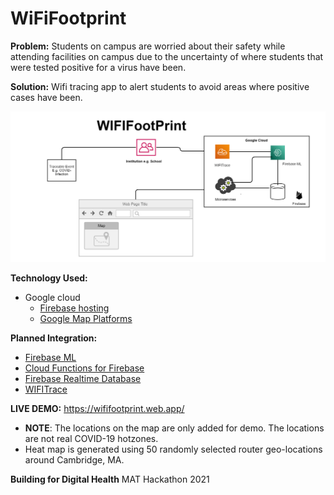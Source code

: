 # WiFiFootprint
__Problem:__
Students on campus are worried about their safety while attending facilities on campus due to the uncertainty of where students that were tested positive for a virus have been.

__Solution:__
Wifi tracing app to alert students to avoid areas where positive cases have been.

![WifiFootprint](wififootprint.png)

__Technology Used:__
* Google cloud
   * [Firebase hosting](https://firebase.google.com/products/hosting)
   * [Google Map Platforms](https://developers.google.com/maps/documentation)

__Planned Integration:__
- [Firebase ML](https://firebase.google.com/products/ml)
- [Cloud Functions for Firebase](https://firebase.google.com/docs/functions)
- [Firebase Realtime Database](https://firebase.google.com/products/realtime-database)
- [WIFITrace](https://wifitrace.github.io/)

__LIVE DEMO:__
https://wififootprint.web.app/

- __NOTE__: The locations on the map are only added for demo. The locations are not real COVID-19 hotzones.
- Heat map is generated using 50 randomly selected router geo-locations around Cambridge, MA.


__Building for Digital Health__
MAT Hackathon 2021
